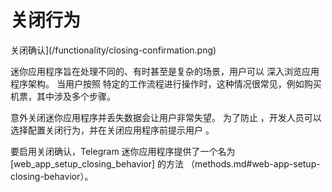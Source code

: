 # 关闭行为

关闭确认](/functionality/closing-confirmation.png)

迷你应用程序旨在处理不同的、有时甚至是复杂的场景，用户可以
深入浏览应用程序架构。 当用户按照
特定的工作流程进行操作时，这种情况很常见，例如购买机票，其中涉及多个步骤。

意外关闭迷你应用程序并丢失数据会让用户非常失望。 为了防止
，开发人员可以选择配置关闭行为，并在关闭应用程序前提示用户
。

要启用关闭确认，Telegram 迷你应用程序提供了一个名为 [web_app_setup_closing_behavior] 的方法
（methods.md#web-app-setup-closing-behavior）。
